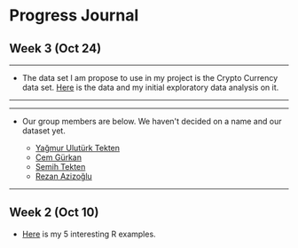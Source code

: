 # Progress Journal
## Week 3 (Oct 24)
-----
+ The data set I am propose to use in my project is the Crypto Currency data set. [Here](https://www.kaggle.com/sudalairajkumar/cryptocurrencypricehistory/data) is the data and my initial exploratory data analysis on it.
---

---
+ Our group members are below. We haven't decided on a name and our dataset yet.

  + [Yağmur Ulutürk Tekten](https://mef-bda503.github.io/pj-uluturktekteny/)
  + [Cem Gürkan](https://mef-bda503.github.io/pj-gurkanc/)
  + [Semih Tekten](https://mef-bda503.github.io/pj-tektens/) 
  + [Rezan Azizoğlu](https://mef-bda503.github.io/pj-rezan/) 
  
---

## Week 2 (Oct 10)

+ [Here](files/URA_homework_1.html) is my 5 interesting R examples. 
